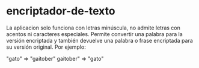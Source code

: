 # encriptador-de-texto

La aplicacion solo funciona con letras minúscula, no admite letras con acentos ni caracteres especiales.
Permite convertir una palabra para la versión encriptada y también devuelve una palabra o frase encriptada para su versión original.
Por ejemplo:

"gato" => "gaitober"
gaitober" => "gato"
